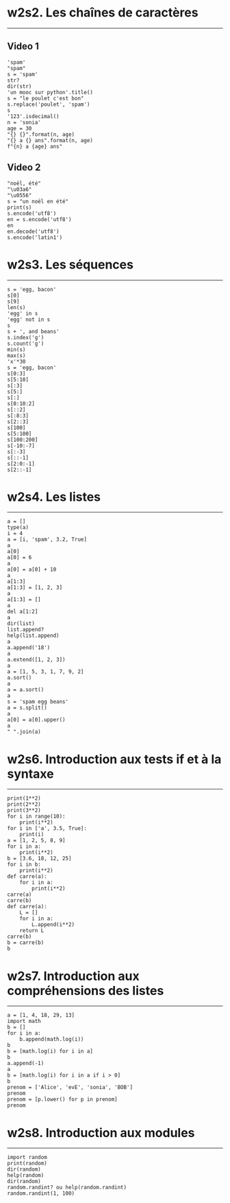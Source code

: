 
# w2s2. Les chaînes de caractères
-------------

## Video 1

    'spam'
    "spam"
    s = 'spam'
    str?
    dir(str)
    'un mooc sur python'.title()
    s = "le poulet c'est bon"
    s.replace('poulet', 'spam')
    s
    '123'.isdecimal()
    n = 'sonia'
    age = 30
    "{} {}".format(n, age)
    "{} a {} ans".format(n, age)
    f"{n} a {age} ans"

## Video 2

    "noël, été"
    "\u03a6"
    "\u0556"
    s = "un noël en été"
    print(s)
    s.encode('utf8')
    en = s.encode('utf8')
    en
    en.decode('utf8')
    s.encode('latin1')

# w2s3. Les séquences
-------------

    s = 'egg, bacon'
    s[0]
    s[9]
    len(s)
    'egg' in s
    'egg' not in s
    s 
    s + ', and beans'
    s.index('g')
    s.count('g')
    min(s)
    max(s)
    'x'*30 
    s = 'egg, bacon'
    s[0:3]
    s[5:10]
    s[:3]
    s[5:]
    s[:]
    s[0:10:2]
    s[::2]
    s[:8:3]
    s[2::3]
    s[100]
    s[5:100]
    s[100:200]
    s[-10:-7]
    s[:-3]
    s[::-1]
    s[2:0:-1]
    s[2::-1]

# w2s4. Les listes
-------------

    a = []
    type(a)
    i = 4
    a = [i, 'spam', 3.2, True]
    a
    a[0]
    a[0] = 6
    a
    a[0] = a[0] + 10
    a
    a[1:3]
    a[1:3] = [1, 2, 3]
    a
    a[1:3] = []
    a
    del a[1:2]
    a
    dir(list)
    list.append?
    help(list.append)
    a
    a.append('18')
    a
    a.extend([1, 2, 3])
    a
    a = [1, 5, 3, 1, 7, 9, 2]
    a.sort()
    a
    a = a.sort()
    a
    s = 'spam egg beans'
    a = s.split()
    a
    a[0] = a[0].upper()
    a
    " ".join(a)

# w2s6. Introduction aux tests if et à la syntaxe
-------------

    print(1**2)
    print(2**2)
    print(3**2)
    for i in range(10):
        print(i**2)
    for i in ['a', 3.5, True]:
        print(i)
    a = [1, 2, 5, 8, 9]
    for i in a:
        print(i**2)
    b = [3.6, 18, 12, 25]
    for i in b:
        print(i**2)
    def carre(a):
        for i in a:
            print(i**2)
    carre(a)
    carre(b)
    def carre(a):
        L = []
        for i in a:
            L.append(i**2)
        return L
    carre(b)
    b = carre(b)
    b

# w2s7. Introduction aux compréhensions des listes
-------------

    a = [1, 4, 18, 29, 13]
    import math
    b = []
    for i in a:
        b.append(math.log(i))
    b
    b = [math.log(i) for i in a]
    b
    a.append(-1)
    a
    b = [math.log(i) for i in a if i > 0]
    b
    prenom = ['Alice', 'evE', 'sonia', 'BOB']
    prenom
    prenom = [p.lower() for p in prenom]
    prenom

# w2s8. Introduction aux modules
-------------

    import random
    print(random)
    dir(random)
    help(random)
    dir(random)
    random.randint? ou help(random.randint)
    random.randint(1, 100)

